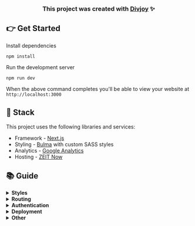 ### <p align="center"><b>This project was created with [Divjoy](https://divjoy.com?ref=readme) ✨</b></p>

## 👉 Get Started
Install dependencies
```
npm install
```

Run the development server
```
npm run dev
```
When the above command completes you'll be able to view your website at `http://localhost:3000`

## 🥞 Stack
This project uses the following libraries and services:
- Framework - [Next.js](https://nextjs.org)
- Styling - [Bulma](https://bulma.io) with custom SASS styles
- Analytics - [Google Analytics](https://googleanalytics.com)
- Hosting - [ZEIT Now](https://zeit.co)


## 📚 Guide
<details>
  <summary><b>Styles</b></summary>
  <p>
    You can edit Bulma SASS variables in the global stylesheet located at <code><a href="src/styles/global.scss">src/styles/global.scss</a></code>. Variables allow you to control global styles (like colors and fonts), as well as element specific styles (like button padding). Before overriding Bulma elements with custom style check the <a href="https://bulma.io/documentation">Bulma docs</a> to see if you can do what need by tweaking a SASS variable.
  </p>
  <p>
    Custom styles are located in their related component's directory. For example, if any custom style is applied to the Navbar component you'll find it in <code>components/Navbar/styles.scss</code>. We ensure custom styles are scoped to their component by prepending the classname with the component name (such as <code>.Navbar__brand</code>). This ensures styles never affect elements in other components. If styles need to be re-used in multiple components consider creating a new component that encapsulates that style and structure and using that component in multiple places.
  </p>
</details>

<details>
  <summary><b>Routing</b></summary>
  <p>
    This project uses the built-in Next.js router and its convenient <code>useRouter</code> hook. Learn more in the <a target="_blank" href="https://github.com/zeit/next.js/#routing">Next.js docs</a>.
  
  ```jsx
  import Link from 'next/link';
import { useRouter } from 'next/router';

  function MyComponent(){
    // Get the router object
    const router = useRouter();

    // Get value from query string (?postId=123) or route param (/:postId)
    console.log(router.query.postId);

    // Get current pathname
    console.log(router.pathname)

    // Navigate with the <Link> component or with router.push()
    return (
      <div>
        <Link href="/about"><a>About</a></Link>
        <button onClick={(e) => router.push('/about')}>About</button>
      </div>
    );
  }
  ```
  </p>
</details>

<details>
  <summary><b>Authentication</b></summary>

  <p>
    This project wasn't setup with a particular auth service in mind, but includes a <code>useAuth</code> hook (located in <code><a href="util/auth.js">util/auth.js</a></code>) that allows you to prototype auth flows. Before moving to production you'll want to edit that file to make calls to an actual authentication provider.

  ```js
  import { useAuth } from './../util/auth.js';

  function MyComponent(){
    // Get the auth object in any component
    const auth = useAuth();

    // Depending on auth state show signin or signout button
    // auth.user will either be an object, null when loading, or false if signed out
    return (
      <div>
        {auth.user ? (
          <button onClick={(e) => auth.signout()}>Signout</button>
        ) : (
          <button onClick={(e) => auth.signin('hello@divjoy.com', 'yolo')}>Signin</button>
        )}
      </div>
    );
  }
  ```
  </p>
</details>

<details>
  <summary><b>Deployment</b></summary>
  <p>
  Install the ZEIT Now CLI

```
npm install -g now
```

Then run this command in your project directory to deploy to ZEIT Now

```
now
```

See the <a target="_blank" href="https://zeit.co/docs">ZEIT docs</a> for more details.
  </p>
</details>

<details>
  <summary><b>Other</b></summary>
  <p>
    The <a href="https://github.com/zeit/next.js">Next.js documentation</a> covers many other topics.
    This project was initially created using <a href="https://divjoy.com?ref=readme_other">Divjoy</a>, a React codebase generator. Feel free to ask questions in the <a href="https://spectrum.chat/divjoy">Divjoy forum</a> and we'll do our best to help you out.
  </p>
</details>